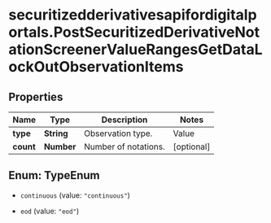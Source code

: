 # securitizedderivativesapifordigitalportals.PostSecuritizedDerivativeNotationScreenerValueRangesGetDataLockOutObservationItems

## Properties

Name | Type | Description | Notes
------------ | ------------- | ------------- | -------------
**type** | **String** | Observation type. | Value | Description | | --- | --- | | continuous | The barrier is observed on a continuous basis (intraday prices are relevant). | | eod | The barrier is observed only at the end of the final auction for the underlying on the relevant exchange (intraday prices are of no relevance). |   | [optional] 
**count** | **Number** | Number of notations. | [optional] 



## Enum: TypeEnum


* `continuous` (value: `"continuous"`)

* `eod` (value: `"eod"`)




